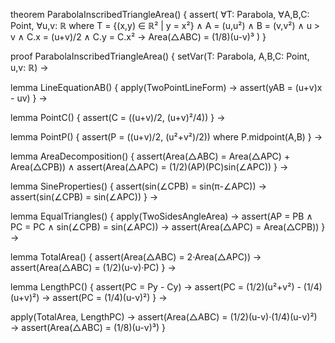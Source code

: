 theorem ParabolaInscribedTriangleArea() {
  assert(
    ∀T: Parabola, ∀A,B,C: Point, ∀u,v: ℝ where
    T = {(x,y) ∈ ℝ² | y = x²} ∧
    A = (u,u²) ∧ B = (v,v²) ∧ u > v ∧
    C.x = (u+v)/2 ∧ C.y = C.x² →
    Area(△ABC) = (1/8)(u-v)³
  )
}

proof ParabolaInscribedTriangleArea() {
  setVar(T: Parabola, A,B,C: Point, u,v: ℝ) →
  
  lemma LineEquationAB() {
    apply(TwoPointLineForm) →
    assert(yAB = (u+v)x - uv)
  } →

  lemma PointC() {
    assert(C = ((u+v)/2, (u+v)²/4))
  } →

  lemma PointP() {
    assert(P = ((u+v)/2, (u²+v²)/2)) where P.midpoint(A,B)
  } →

  lemma AreaDecomposition() {
    assert(Area(△ABC) = Area(△APC) + Area(△CPB)) ∧
    assert(Area(△APC) = (1/2)(AP)(PC)sin(∠APC))
  } →

  lemma SineProperties() {
    assert(sin(∠CPB) = sin(π-∠APC)) →
    assert(sin(∠CPB) = sin(∠APC))
  } →

  lemma EqualTriangles() {
    apply(TwoSidesAngleArea) →
    assert(AP = PB ∧ PC = PC ∧ sin(∠CPB) = sin(∠APC)) →
    assert(Area(△APC) = Area(△CPB))
  } →

  lemma TotalArea() {
    assert(Area(△ABC) = 2·Area(△APC)) →
    assert(Area(△ABC) = (1/2)(u-v)·PC)
  } →

  lemma LengthPC() {
    assert(PC = Py - Cy) →
    assert(PC = (1/2)(u²+v²) - (1/4)(u+v)²) →
    assert(PC = (1/4)(u-v)²)
  } →

  apply(TotalArea, LengthPC) →
  assert(Area(△ABC) = (1/2)(u-v)·(1/4)(u-v)²) →
  assert(Area(△ABC) = (1/8)(u-v)³)
}